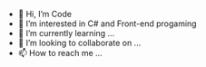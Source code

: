- 👋 Hi, I’m Code
- 👀 I’m interested in C# and Front-end progaming
- 🌱 I’m currently learning ...
- 💞️ I’m looking to collaborate on ...
- 📫 How to reach me ...

<!---
Codeficador/Codeficador is a ✨ special ✨ repository because its `README.md` (this file) appears on your GitHub profile.
You can click the Preview link to take a look at your changes.
--->
